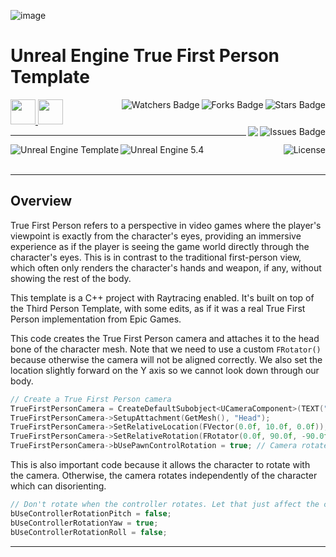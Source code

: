 ![image](https://github.com/JDSherbert/Unreal-Engine-True-First-Person-Template/assets/43964243/6d4c51f2-79da-48ea-a77d-13fc285e8df6)

# Unreal Engine True First Person Template

<!-- Header Start -->
<a href = "https://docs.unrealengine.com/5.3/en-US/"> <img height="40" img width="40" src="https://cdn.simpleicons.org/unrealengine/white"> </a> 
<a href = "https://learn.microsoft.com/en-us/cpp/cpp-language"> <img height="40" img width="40" src="https://cdn.simpleicons.org/c++"> </a>
<img align="right" alt="Stars Badge" src="https://img.shields.io/github/stars/jdsherbert/Unreal-Engine-True-First-Person-Template?label=%E2%AD%90"/>
<img align="right" alt="Forks Badge" src="https://img.shields.io/github/forks/jdsherbert/Unreal-Engine-True-First-Person-Template?label=%F0%9F%8D%B4"/>
<img align="right" alt="Watchers Badge" src="https://img.shields.io/github/watchers/jdsherbert/Unreal-Engine-True-First-Person-Template?label=%F0%9F%91%81%EF%B8%8F"/>
<img align="right" alt="Issues Badge" src="https://img.shields.io/github/issues/jdsherbert/Unreal-Engine-True-First-Person-Template?label=%E2%9A%A0%EF%B8%8F"/>
<img align="right" src="https://hits.seeyoufarm.com/api/count/incr/badge.svg?url=https%3A%2F%2Fgithub.com%2FJDSherbert%2FUnreal-Engine-True-First-Person-Template%2Fhit-counter%2FREADME&count_bg=%2379C83D&title_bg=%23555555&labelColor=0E1128&title=🔍&style=for-the-badge">
<!-- Header End --> 

-----------------------------------------------------------------------

<a href="https://docs.unrealengine.com/5.3/en-US/"> 
  <img align="left" alt="Unreal Engine Template" src="https://img.shields.io/badge/Unreal%20Engine%20Template-black?style=for-the-badge&logo=unrealengine&logoColor=white&color=black&labelColor=black"> </a>

<a href="https://docs.unrealengine.com/5.3/en-US/"> 
  <img align="left" alt="Unreal Engine 5.4" src="https://img.shields.io/badge/Unreal%20Engine%205.4-black?style=for-the-badge&logo=unrealengine&logoColor=white&color=black&labelColor=black"> </a>
  
<a href="https://choosealicense.com/licenses/mit/"> 
  <img align="right" alt="License" src="https://img.shields.io/badge/License%20:%20MIT-black?style=for-the-badge&logo=mit&logoColor=white&color=black&labelColor=black"> </a>
  
<br></br>

-----------------------------------------------------------------------
## Overview
True First Person refers to a perspective in video games where the player's viewpoint is exactly from the character's eyes, providing an immersive experience as if the player is seeing the game world directly through the character's eyes. This is in contrast to the traditional first-person view, which often only renders the character's hands and weapon, if any, without showing the rest of the body.

This template is a C++ project with Raytracing enabled.
It's built on top of the Third Person Template, with some edits, as if it was a real True First Person implementation from Epic Games.

This code creates the True First Person camera and attaches it to the head bone of the character mesh. 
Note that we need to use a custom `FRotator()` because otherwise the camera will not be aligned correctly.
We also set the location slightly forward on the Y axis so we cannot look down through our body.
```cpp
// Create a True First Person camera
TrueFirstPersonCamera = CreateDefaultSubobject<UCameraComponent>(TEXT("TrueFirstPersonCamera"));
TrueFirstPersonCamera->SetupAttachment(GetMesh(), "Head");
TrueFirstPersonCamera->SetRelativeLocation(FVector(0.0f, 10.0f, 0.0f));
TrueFirstPersonCamera->SetRelativeRotation(FRotator(0.0f, 90.0f, -90.0f));
TrueFirstPersonCamera->bUsePawnControlRotation = true; // Camera rotates relative to pawn
```

This is also important code because it allows the character to rotate with the camera.
Otherwise, the camera rotates independently of the character which can disorienting.
```cpp
// Don't rotate when the controller rotates. Let that just affect the camera.
bUseControllerRotationPitch = false;
bUseControllerRotationYaw = true;
bUseControllerRotationRoll = false;
```

-----------------------------------------------------------------------

